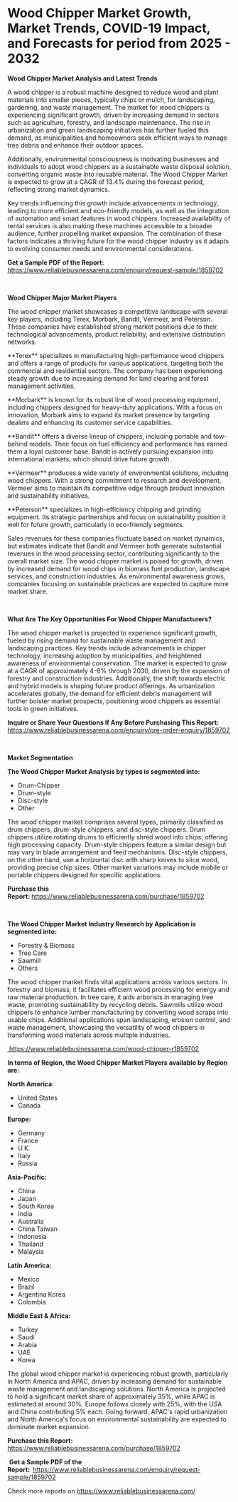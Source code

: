 <p><h1>Wood Chipper Market Growth, Market Trends, COVID-19 Impact, and Forecasts for period from 2025 - 2032</h1></p><p><strong>Wood Chipper Market Analysis and Latest Trends</strong></p>
<p><p>A wood chipper is a robust machine designed to reduce wood and plant materials into smaller pieces, typically chips or mulch, for landscaping, gardening, and waste management. The market for wood chippers is experiencing significant growth, driven by increasing demand in sectors such as agriculture, forestry, and landscape maintenance. The rise in urbanization and green landscaping initiatives has further fueled this demand, as municipalities and homeowners seek efficient ways to manage tree debris and enhance their outdoor spaces.</p><p>Additionally, environmental consciousness is motivating businesses and individuals to adopt wood chippers as a sustainable waste disposal solution, converting organic waste into reusable material. The Wood Chipper Market is expected to grow at a CAGR of 13.4% during the forecast period, reflecting strong market dynamics. </p><p>Key trends influencing this growth include advancements in technology, leading to more efficient and eco-friendly models, as well as the integration of automation and smart features in wood chippers. Increased availability of rental services is also making these machines accessible to a broader audience, further propelling market expansion. The combination of these factors indicates a thriving future for the wood chipper industry as it adapts to evolving consumer needs and environmental considerations.</p></p>
<p><strong>Get a Sample PDF of the Report:&nbsp;</strong> <a href="https://www.reliablebusinessarena.com/enquiry/request-sample/1859702?utm_campaign=2095&utm_medium=2&utm_source=Github&utm_content=ia&utm_term=16022025&utm_id=wood-chipper">https://www.reliablebusinessarena.com/enquiry/request-sample/1859702</a></p>
<p>&nbsp;</p>
<p><strong>Wood Chipper Major Market Players</strong></p>
<p><p>The wood chipper market showcases a competitive landscape with several key players, including Terex, Morbark, Bandit, Vermeer, and Peterson. These companies have established strong market positions due to their technological advancements, product reliability, and extensive distribution networks.</p><p>**Terex** specializes in manufacturing high-performance wood chippers and offers a range of products for various applications, targeting both the commercial and residential sectors. The company has been experiencing steady growth due to increasing demand for land clearing and forest management activities. </p><p>**Morbark** is known for its robust line of wood processing equipment, including chippers designed for heavy-duty applications. With a focus on innovation, Morbark aims to expand its market presence by targeting dealers and enhancing its customer service capabilities.</p><p>**Bandit** offers a diverse lineup of chippers, including portable and tow-behind models. Their focus on fuel efficiency and performance has earned them a loyal customer base. Bandit is actively pursuing expansion into international markets, which should drive future growth.</p><p>**Vermeer** produces a wide variety of environmental solutions, including wood chippers. With a strong commitment to research and development, Vermeer aims to maintain its competitive edge through product innovation and sustainability initiatives.</p><p>**Peterson** specializes in high-efficiency chipping and grinding equipment. Its strategic partnerships and focus on sustainability position it well for future growth, particularly in eco-friendly segments.</p><p>Sales revenues for these companies fluctuate based on market dynamics, but estimates indicate that Bandit and Vermeer both generate substantial revenues in the wood processing sector, contributing significantly to the overall market size. The wood chipper market is poised for growth, driven by increased demand for wood chips in biomass fuel production, landscape services, and construction industries. As environmental awareness grows, companies focusing on sustainable practices are expected to capture more market share.</p></p>
<p>&nbsp;</p>
<p><strong>What Are The Key Opportunities For Wood Chipper Manufacturers?</strong></p>
<p><p>The wood chipper market is projected to experience significant growth, fueled by rising demand for sustainable waste management and landscaping practices. Key trends include advancements in chipper technology, increasing adoption by municipalities, and heightened awareness of environmental conservation. The market is expected to grow at a CAGR of approximately 4-6% through 2030, driven by the expansion of forestry and construction industries. Additionally, the shift towards electric and hybrid models is shaping future product offerings. As urbanization accelerates globally, the demand for efficient debris management will further bolster market prospects, positioning wood chippers as essential tools in green initiatives.</p></p>
<p><strong>Inquire or Share Your Questions If Any Before Purchasing This Report:</strong> <a href="https://www.reliablebusinessarena.com/enquiry/pre-order-enquiry/1859702?utm_campaign=2095&utm_medium=2&utm_source=Github&utm_content=ia&utm_term=16022025&utm_id=wood-chipper">https://www.reliablebusinessarena.com/enquiry/pre-order-enquiry/1859702</a></p>
<p>&nbsp;</p>
<p><strong>Market Segmentation</strong></p>
<p><strong>The Wood Chipper Market Analysis by types is segmented into:</strong></p>
<p><ul><li>Drum-Chipper</li><li>Drum-style</li><li>Disc-style</li><li>Other</li></ul></p>
<p><p>The wood chipper market comprises several types, primarily classified as drum chippers, drum-style chippers, and disc-style chippers. Drum chippers utilize rotating drums to efficiently shred wood into chips, offering high processing capacity. Drum-style chippers feature a similar design but may vary in blade arrangement and feed mechanisms. Disc-style chippers, on the other hand, use a horizontal disc with sharp knives to slice wood, providing precise chip sizes. Other market variations may include mobile or portable chippers designed for specific applications.</p></p>
<p><strong>Purchase this Report:&nbsp;</strong><a href="https://www.reliablebusinessarena.com/purchase/1859702?utm_campaign=2095&utm_medium=2&utm_source=Github&utm_content=ia&utm_term=16022025&utm_id=wood-chipper">https://www.reliablebusinessarena.com/purchase/1859702</a></p>
<p>&nbsp;</p>
<p><strong>The Wood Chipper Market Industry Research by Application is segmented into:</strong></p>
<p><ul><li>Forestry & Biomass</li><li>Tree Care</li><li>Sawmill</li><li>Others</li></ul></p>
<p><p>The wood chipper market finds vital applications across various sectors. In forestry and biomass, it facilitates efficient wood processing for energy and raw material production. In tree care, it aids arborists in managing tree waste, promoting sustainability by recycling debris. Sawmills utilize wood chippers to enhance lumber manufacturing by converting wood scraps into usable chips. Additional applications span landscaping, erosion control, and waste management, showcasing the versatility of wood chippers in transforming wood materials across multiple industries.</p></p>
<p><a href="https://www.reliablebusinessarena.com/wood-chipper-r1859702?utm_campaign=2095&utm_medium=2&utm_source=Github&utm_content=ia&utm_term=16022025&utm_id=wood-chipper">&nbsp;https://www.reliablebusinessarena.com/wood-chipper-r1859702</a></p>
<p><strong>In terms of Region, the Wood Chipper Market Players available by Region are:</strong></p>
<p>
    <p> <strong> North America: </strong>
        <ul>
            <li>United States</li>
            <li>Canada</li>
        </ul>
        </p> 
    <p> <strong> Europe: </strong>
        <ul>
            <li>Germany</li>
            <li>France</li>
            <li>U.K.</li>
            <li>Italy</li>
            <li>Russia</li>
        </ul>
        </p> 
    <p> <strong> Asia-Pacific: </strong>
        <ul>
            <li>China</li>
            <li>Japan</li>
            <li>South Korea</li>
            <li>India</li>
            <li>Australia</li>
            <li>China Taiwan</li>
            <li>Indonesia</li>
            <li>Thailand</li>
            <li>Malaysia</li>
        </ul>
        </p> 
    <p> <strong> Latin America: </strong>
        <ul>
            <li>Mexico</li>
            <li>Brazil</li>
            <li>Argentina Korea</li>
            <li>Colombia</li>
        </ul>
        </p> 
    <p> <strong> Middle East & Africa: </strong>
        <ul>
            <li>Turkey</li>
            <li>Saudi</li>
            <li>Arabia</li>
            <li>UAE</li>
            <li>Korea</li>
        </ul>
    </p>
    </p>
<p><p>The global wood chipper market is experiencing robust growth, particularly in North America and APAC, driven by increasing demand for sustainable waste management and landscaping solutions. North America is projected to hold a significant market share of approximately 35%, while APAC is estimated at around 30%. Europe follows closely with 25%, with the USA and China contributing 5% each. Going forward, APAC's rapid urbanization and North America's focus on environmental sustainability are expected to dominate market expansion.</p></p>
<p><strong>Purchase this Report: </strong><a href="https://www.reliablebusinessarena.com/purchase/1859702?utm_campaign=2095&utm_medium=2&utm_source=Github&utm_content=ia&utm_term=16022025&utm_id=wood-chipper">https://www.reliablebusinessarena.com/purchase/1859702</a></p>
<p>&nbsp;<strong>Get a Sample PDF of the Report:&nbsp;&nbsp;</strong><a href="https://www.reliablebusinessarena.com/enquiry/request-sample/1859702?utm_campaign=2095&utm_medium=2&utm_source=Github&utm_content=ia&utm_term=16022025&utm_id=wood-chipper">https://www.reliablebusinessarena.com/enquiry/request-sample/1859702</a></p>
<p><strong></strong></p>
<p>Check more reports on <a href="https://www.reliablebusinessarena.com/?utm_campaign=2095&utm_medium=2&utm_source=Github&utm_content=ia&utm_term=16022025&utm_id=wood-chipper">https://www.reliablebusinessarena.com/</a></p>